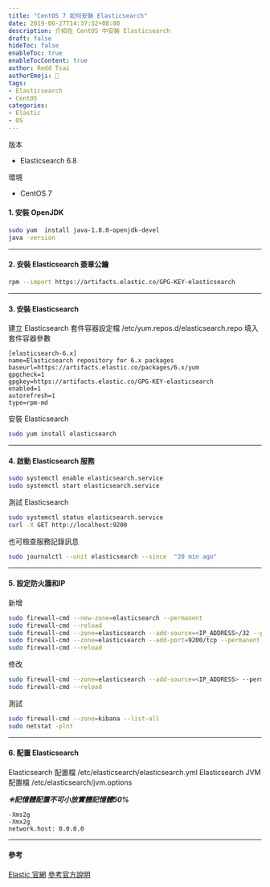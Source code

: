 ```yaml
---
title: "CentOS 7 如何安裝 Elasticsearch"
date: 2019-06-27T14:37:52+08:00
description: 介紹在 CentOS 中安裝 Elasticsearch
draft: false
hideToc: false
enableToc: true
enableTocContent: true
author: Redd Tsai
authorEmoji: 🐔
tags:
- Elasticsearch
- CentOS
categories:
- Elastic
- OS
---
```


<!--more-->

版本
* Elasticsearch 6.8

環境
* CentOS 7

#### 1. 安裝 OpenJDK

```bash
sudo yum  install java-1.8.0-openjdk-devel
java -version
```

* * * *

#### 2. 安裝 Elasticsearch 簽章公鑰

```bash
rpm --import https://artifacts.elastic.co/GPG-KEY-elasticsearch
```

* * * *

#### 3. 安裝 Elasticsearch

建立 Elasticsearch 套件容器設定檔 /etc/yum.repos.d/elasticsearch.repo
填入套件容器參數
```text
[elasticsearch-6.x]
name=Elasticsearch repository for 6.x packages
baseurl=https://artifacts.elastic.co/packages/6.x/yum
gpgcheck=1
gpgkey=https://artifacts.elastic.co/GPG-KEY-elasticsearch
enabled=1
autorefresh=1
type=rpm-md
```
安裝 Elasticsearch
```bash
sudo yum install elasticsearch
```

* * * *

#### 4. 啟動 Elasticsearch 服務

```bash
sudo systemctl enable elasticsearch.service
sudo systemctl start elasticsearch.service
```
測試 Elasticsearch
```bash
sudo systemctl status elasticsearch.service
curl -X GET http://localhost:9200
```
也可檢查服務記錄訊息
```bash
sudo journalctl --unit elasticsearch --since  "20 min ago"
```

* * * *

#### 5. 設定防火牆和IP

新增
```bash
sudo firewall-cmd --new-zone=elasticsearch --permanent
sudo firewall-cmd --reload
sudo firewall-cmd --zone=elasticsearch --add-source=<IP_ADDRESS>/32 --permanent
sudo firewall-cmd --zone=elasticsearch --add-port=9200/tcp --permanent
sudo firewall-cmd --reload
```
修改
```bash
sudo firewall-cmd --zone=elasticsearch --add-source=<IP_ADDRESS> --permanent
sudo firewall-cmd --reload
```
測試
```bash
sudo firewall-cmd --zone=kibana --list-all
sudo netstat -plnt
```

* * * *

#### 6. 配置 Elasticsearch

Elasticsearch 配置檔 /etc/elasticsearch/elasticsearch.yml
Elasticsearch JVM 配置檔 /etc/elasticsearch/jvm.options

__*✳︎記憶體配置不可小放實體記憶體50%*__

```text
-Xms2g
-Xmx2g
network.host: 0.0.0.0
```

* * * *

#### 參考

[Elastic 官網](https://www.elastic.co/cn/)
[參考官方說明](https://www.elastic.co/guide/en/elasticsearch/reference/current/settings.html)
